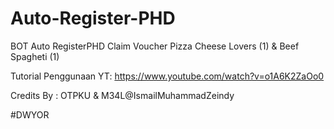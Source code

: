 # Auto-Register-PHD
BOT Auto RegisterPHD
Claim Voucher Pizza Cheese Lovers (1) & Beef Spagheti (1)

Tutorial Penggunaan YT: https://www.youtube.com/watch?v=o1A6K2ZaOo0

Credits By : OTPKU & M34L@IsmailMuhammadZeindy

#DWYOR
